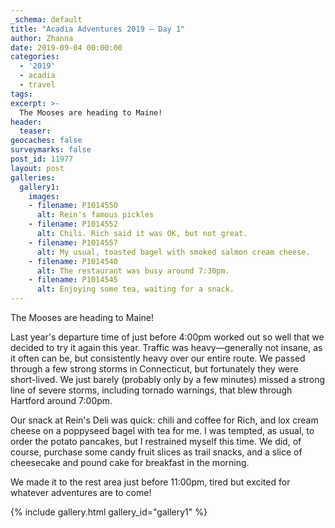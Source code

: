 ```yaml
---
_schema: default
title: "Acadia Adventures 2019 – Day 1"
author: Zhanna
date: 2019-09-04 00:00:00
categories:
  - '2019'
  - acadia
  - travel
tags:
excerpt: >-
  The Mooses are heading to Maine!
header:
  teaser:
geocaches: false
surveymarks: false
post_id: 11977
layout: post
galleries:
  gallery1:
    images:
    - filename: P1014550
      alt: Rein's famous pickles
    - filename: P1014552
      alt: Chili. Rich said it was OK, but not great.
    - filename: P1014557
      alt: My usual, toasted bagel with smoked salmon cream cheese. 
    - filename: P1014540
      alt: The restaurant was busy around 7:30pm.
    - filename: P1014545
      alt: Enjoying some tea, waiting for a snack.   
---
```


The Mooses are heading to Maine!

Last year's departure time of just before 4:00pm worked out so well that we decided to try it again this year. Traffic was heavy—generally not insane, as it often can be, but consistently heavy over our entire route. We passed through a few strong storms in Connecticut, but fortunately they were short-lived. We just barely (probably only by a few minutes) missed a strong line of severe storms, including tornado warnings, that blew through Hartford around 7:00pm.  

Our snack at Rein's Deli was quick: chili and coffee for Rich, and lox cream cheese on a poppyseed bagel with tea for me. I was tempted, as usual, to order the potato pancakes, but I restrained myself this time. We did, of course, purchase some candy fruit slices as trail snacks, and a slice of cheesecake and pound cake for breakfast in the morning. <!--Around 7:30pm.-->

We made it to the rest area just before 11:00pm, tired but excited for whatever adventures are to come!

{% include gallery.html gallery_id="gallery1" %}


